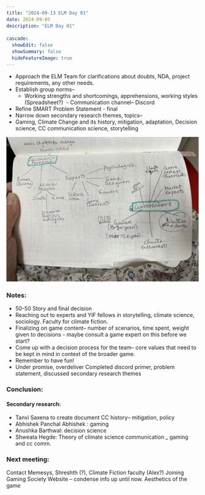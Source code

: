 ```yaml
---
title: "2024-09-13 ELM Day 01"
date: 2024-09-05
description: "ELM Day 01"

cascade:
  showEdit: false
  showSummary: false
  hideFeatureImage: true
---
```

- Approach the ELM Team for clarifications about doubts, NDA, project requirements, any other needs.
- Establish group norms–
   - Working strengths and shortcomings, apprehensions, working styles (Spreadsheet?)
⁠    - Communication channel– Discord
- Refine SMART Problem Statement - final 
- Narrow down secondary research themes, topics– 
- Gaming, Climate Change and its history, mitigation, adaptation, Decision science, CC communication science, storytelling
<img src = "IMG_3801.jpg">

### Notes:
- 50-50 Story and final decision
- Reaching out to experts and YIF fellows in storytelling, climate science, sociology. Faculty for climate fiction. 
- Finalizing on game content– number of scenarios, time spent, weight given to decisions - maybe consult a game expert on this before we start?
- Come up with a decision process for the team– core values that need to be kept in mind in context of the broader game. 
- Remember to have fun! 
- Under promise, overdeliver
Completed discord primer, problem statement, discussed secondary research themes

### Conclusion: 

#### Secondary research: 
- Tanvi Saxena to create document CC history– mitigation, policy
- Abhishek Panchal Abhishek : gaming 
- Anushka Barthwal: decision science 
- Shweata Hegde: Theory of climate science communication _ gaming and cc comm. 
### Next meeting: 
Contact Memesys, Shreshth (?), Climate Fiction faculty (Alex?)
Joining Gaming Society
Website – condense info up until now. 
Aesthetics of the game
